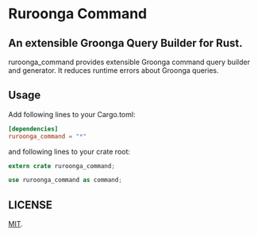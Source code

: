 Ruroonga Command
===

## An extensible Groonga Query Builder for Rust.

ruroonga_command provides extensible Groonga command query builder and generator. It reduces runtime errors about Groonga queries.

## Usage

Add following lines to your Cargo.toml:

```toml
[dependencies]
ruroonga_command = "*"
```

and following lines to your crate root:

```rust
extern crate ruroonga_command;

use ruroonga_command as command;
```

## LICENSE

[MIT](LICENSE).

